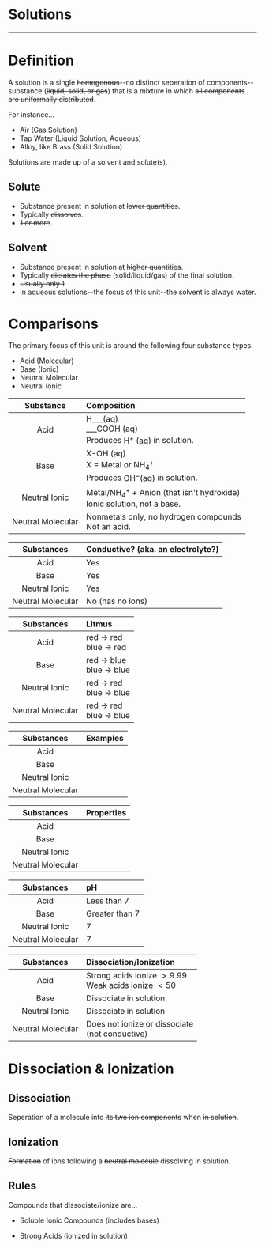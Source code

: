 # Solutions

---

# Definition

A solution is a single ~~homogenous~~--no distinct seperation of components--substance (~~liquid, solid, or gas~~) that is a mixture in which ~~all components are uniformally distributed~~.

For instance...
* Air (Gas Solution)
* Tap Water (Liquid Solution, Aqueous)
* Alloy, like Brass (Solid Solution)

Solutions are made up of a solvent and solute(s).

## Solute
* Substance present in solution at ~~lower quantities~~.
* Typically ~~dissolves~~.
* ~~1 or more~~.

## Solvent
* Substance present in solution at ~~higher quantities~~.
* Typically ~~dictates the phase~~ (solid/liquid/gas) of the final solution.
* ~~Usually only 1~~.
* In aqueous solutions--the focus of this unit--the solvent is always water.

# Comparisons
The primary focus of this unit is around the following four substance types.
* Acid (Molecular)
* Base (Ionic)
* Neutral Molecular
* Neutral Ionic

| Substance | Composition |
| :-------: | :---------- |
| Acid | $\textrm{H\_\_\_ (aq)}$<br>$\textrm{\_\_\_COOH (aq)}$<br>Produces $\textrm{H}^+\textrm{ (aq)}$ in solution. |
| Base | $\textrm{X-OH (aq)}$<br>$\textrm{X}$ = Metal or $\textrm{NH}_4^+$<br>Produces $\textrm{OH}^-\textrm{(aq)}$ in solution. |
| Neutral Ionic | Metal/$\textrm{NH}_4^+$ + Anion (that isn't hydroxide)<br>Ionic solution, not a base. |
| Neutral Molecular | Nonmetals only, no hydrogen compounds<br>Not an acid. |

| Substances | Conductive? (aka. an electrolyte?) |
| :--------: | :-- |
| Acid | Yes |
| Base | Yes |
| Neutral Ionic | Yes |
| Neutral Molecular | No (has no ions) |

| Substances | Litmus |
| :--------: | :-- |
| Acid | red -> red<br>blue -> red |
| Base | red -> blue<br>blue -> blue |
| Neutral Ionic | red -> red<br>blue -> blue |
| Neutral Molecular | red -> red<br>blue -> blue |

| Substances | Examples |
| :--------: | :-- |
| Acid |  |
| Base |  |
| Neutral Ionic |  |
| Neutral Molecular |  |

| Substances | Properties |
| :--------: | :-- |
| Acid |  |
| Base |  |
| Neutral Ionic |  |
| Neutral Molecular |  |

| Substances | pH |
| :--------: | :-- |
| Acid | Less than 7 |
| Base | Greater than 7 |
| Neutral Ionic | 7 |
| Neutral Molecular | 7 |

| Substances | Dissociation/Ionization |
| :--------: | :-- |
| Acid | Strong acids ionize $>9.99%$<br>Weak acids ionize $<50%$ |
| Base | Dissociate in solution |
| Neutral Ionic | Dissociate in solution |
| Neutral Molecular | Does not ionize or dissociate<br>(not conductive) |

# Dissociation & Ionization
## Dissociation
Seperation of a molecule into ~~its two ion components~~ when ~~in solution~~.

## Ionization
~~Formation~~ of ions following a ~~neutral molecule~~ dissolving in solution.

## Rules
Compounds that dissociate/ionize are...
* Soluble Ionic Compounds
  (includes bases)

* Strong Acids
  (ionized in solution)
